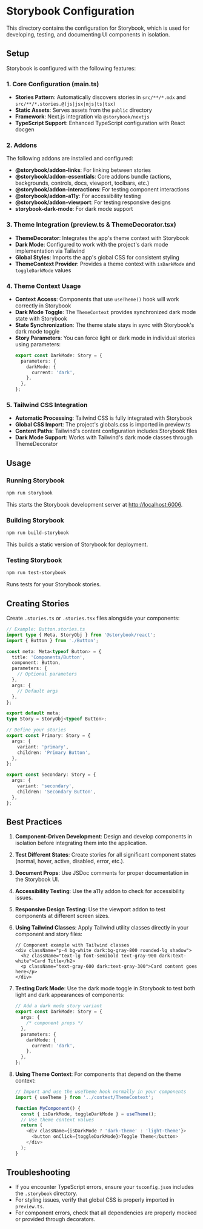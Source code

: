 # Storybook Configuration

This directory contains the configuration for Storybook, which is used for developing, testing, and documenting UI components in isolation.

## Setup

Storybook is configured with the following features:

### 1. Core Configuration (main.ts)

- **Stories Pattern**: Automatically discovers stories in `src/**/*.mdx` and `src/**/*.stories.@(js|jsx|mjs|ts|tsx)`
- **Static Assets**: Serves assets from the `public` directory
- **Framework**: Next.js integration via `@storybook/nextjs`
- **TypeScript Support**: Enhanced TypeScript configuration with React docgen

### 2. Addons

The following addons are installed and configured:

- **@storybook/addon-links**: For linking between stories
- **@storybook/addon-essentials**: Core addons bundle (actions, backgrounds, controls, docs, viewport, toolbars, etc.)
- **@storybook/addon-interactions**: For testing component interactions
- **@storybook/addon-a11y**: For accessibility testing
- **@storybook/addon-viewport**: For testing responsive designs
- **storybook-dark-mode**: For dark mode support

### 3. Theme Integration (preview.ts & ThemeDecorator.tsx)

- **ThemeDecorator**: Integrates the app's theme context with Storybook
- **Dark Mode**: Configured to work with the project's dark mode implementation via Tailwind
- **Global Styles**: Imports the app's global CSS for consistent styling
- **ThemeContext Provider**: Provides a theme context with `isDarkMode` and `toggleDarkMode` values

### 4. Theme Context Usage

- **Context Access**: Components that use `useTheme()` hook will work correctly in Storybook
- **Dark Mode Toggle**: The `ThemeContext` provides synchronized dark mode state with Storybook
- **State Synchronization**: The theme state stays in sync with Storybook's dark mode toggle
- **Story Parameters**: You can force light or dark mode in individual stories using parameters:
  ```typescript
  export const DarkMode: Story = {
    parameters: {
      darkMode: {
        current: 'dark',
      },
    },
  };
  ```

### 5. Tailwind CSS Integration

- **Automatic Processing**: Tailwind CSS is fully integrated with Storybook
- **Global CSS Import**: The project's globals.css is imported in preview.ts
- **Content Paths**: Tailwind's content configuration includes Storybook files
- **Dark Mode Support**: Works with Tailwind's dark mode classes through ThemeDecorator

## Usage

### Running Storybook

```bash
npm run storybook
```

This starts the Storybook development server at [http://localhost:6006](http://localhost:6006).

### Building Storybook

```bash
npm run build-storybook
```

This builds a static version of Storybook for deployment.

### Testing Storybook

```bash
npm run test-storybook
```

Runs tests for your Storybook stories.

## Creating Stories

Create `.stories.ts` or `.stories.tsx` files alongside your components:

```typescript
// Example: Button.stories.ts
import type { Meta, StoryObj } from '@storybook/react';
import { Button } from './Button';

const meta: Meta<typeof Button> = {
  title: 'Components/Button',
  component: Button,
  parameters: {
    // Optional parameters
  },
  args: {
    // Default args
  },
};

export default meta;
type Story = StoryObj<typeof Button>;

// Define your stories
export const Primary: Story = {
  args: {
    variant: 'primary',
    children: 'Primary Button',
  },
};

export const Secondary: Story = {
  args: {
    variant: 'secondary',
    children: 'Secondary Button',
  },
};
```

## Best Practices

1. **Component-Driven Development**: Design and develop components in isolation before integrating them into the application.
2. **Test Different States**: Create stories for all significant component states (normal, hover, active, disabled, error, etc.).
3. **Document Props**: Use JSDoc comments for proper documentation in the Storybook UI.
4. **Accessibility Testing**: Use the a11y addon to check for accessibility issues.
5. **Responsive Design Testing**: Use the viewport addon to test components at different screen sizes.
6. **Using Tailwind Classes**: Apply Tailwind utility classes directly in your component and story files:
   ```tsx
   // Component example with Tailwind classes
   <div className="p-4 bg-white dark:bg-gray-800 rounded-lg shadow">
     <h2 className="text-lg font-semibold text-gray-900 dark:text-white">Card Title</h2>
     <p className="text-gray-600 dark:text-gray-300">Card content goes here</p>
   </div>
   ```
7. **Testing Dark Mode**: Use the dark mode toggle in Storybook to test both light and dark appearances of components:

   ```typescript
   // Add a dark mode story variant
   export const DarkMode: Story = {
     args: {
       /* component props */
     },
     parameters: {
       darkMode: {
         current: 'dark',
       },
     },
   };
   ```

8. **Using Theme Context**: For components that depend on the theme context:

   ```typescript
   // Import and use the useTheme hook normally in your components
   import { useTheme } from '../context/ThemeContext';

   function MyComponent() {
     const { isDarkMode, toggleDarkMode } = useTheme();
     // Use theme context values
     return (
       <div className={isDarkMode ? 'dark-theme' : 'light-theme'}>
         <button onClick={toggleDarkMode}>Toggle Theme</button>
       </div>
     );
   }
   ```

## Troubleshooting

- If you encounter TypeScript errors, ensure your `tsconfig.json` includes the `.storybook` directory.
- For styling issues, verify that global CSS is properly imported in `preview.ts`.
- For component errors, check that all dependencies are properly mocked or provided through decorators.
